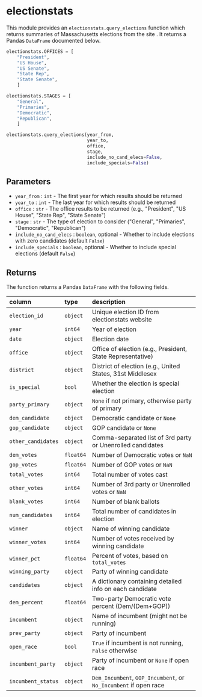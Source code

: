 # electionstats

This module provides an `electionstats.query_elections` function which
returns summaries of Massachusetts elections from the site
[](https://electionstats.state.ma.us). It returns a Pandas `DataFrame`
documented below.

```python
electionstats.OFFICES = [
    "President",
    "US House",
    "US Senate",
    "State Rep",
    "State Senate",
    ]

electionstats.STAGES = [
    "General",
    "Primaries",
    "Democratic",
    "Republican",
    ]

electionstats.query_elections(year_from,
                              year_to,
                              office,
                              stage,
                              include_no_cand_elecs=False,
                              include_specials=False)
```

## Parameters

- `year_from` : `int` - The first year for which results should be returned
- `year_to` : `int` - The last year for which results should be returned
- `office` : `str` - The office results to be returned (e.g., "President", "US House", "State Rep", "State Senate")
- `stage` : `str` - The type of election to consider ("General", "Primaries", "Democratic", "Republican")
- `include_no_cand_elecs` : `boolean`, optional - Whether to include elections with zero candidates (default `False`)
- `include_specials` : `boolean`, optional -  Whether to include special elections (default `False`)

## Returns

The function returns a Pandas `DataFrame` with the following fields.

| column           | type    | description      |
|:-----------------|:--------|:-----------------|
| `election_id`      | `object`  | Unique election ID from electionstats website      |
| `year`             | `int64`   | Year of election             |
| `date`             | `object`  | Election date             |
| `office`           | `object`  | Office of election (e.g., President, State Representative)           |
| `district`         | `object`  | District of election (e.g., United States, 31st Middlesex         |
| `is_special`       | `bool`    | Whether the election is special election       |
| `party_primary`    | `object`  | `None` if not primary, otherwise party of primary    |
| `dem_candidate`    | `object`  | Democratic candidate or `None`    |
| `gop_candidate`    | `object`  | GOP candidate or `None`    |
| `other_candidates` | `object`  | Comma-separated list of 3rd party or Unenrolled candidates |
| `dem_votes`        | `float64` | Number of Democratic votes or `NaN`        |
| `gop_votes`        | `float64` | Number of GOP votes or `NaN`        |
| `total_votes`      | `int64`   | Total number of votes cast      |
| `other_votes`      | `int64`   | Number of 3rd party or Unenrolled votes or `NaN`      |
| `blank_votes`      | `int64`   | Number of blank ballots      |
| `num_candidates`   | `int64`   | Total number of candidates in election   |
| `winner`           | `object`  | Name of winning candidate           |
| `winner_votes`     | `int64`   | Number of votes received by winning candidate     |
| `winner_pct`       | `float64` | Percent of votes, based on `total_votes`       |
| `winning_party`    | `object`  | Party of winning candidate    |
| `candidates`       | `object`  | A dictionary containing detailed info on each candidate       |
| `dem_percent`      | `float64` | Two-party Democratic vote percent (Dem/(Dem+GOP))      |
| `incumbent`        | `object`  | Name of incumbent (might not be running)        |
| `prev_party`       | `object`  | Party of incumbent       |
| `open_race`        | `bool`    | `True` if incumbent is not running, `False` otherwise        |
| `incumbent_party`  | `object`  | Party of incumbent or `None` if open race  |
| `incumbent_status` | `object`  | `Dem_Incumbent`, `GOP_Incumbent`, or `No_Incumbent` if open race |





